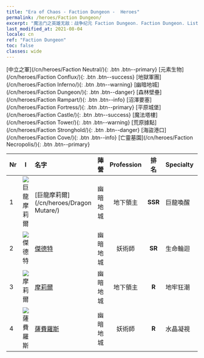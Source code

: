```yaml
---
title: "Era of Chaos - Faction Dungeon -  Heroes"
permalink: /heroes/Faction Dungeon/
excerpt: "魔法门之英雄无敌：战争纪元 Faction Dungeon. Faction Dungeon. List of Faction  in Era of Chaos"
last_modified_at: 2021-08-04
locale: cn
ref: "Faction Dungeon"
toc: false
classes: wide
---
```

 [中立之軍](/cn/heroes/Faction Neutral/){: .btn .btn--primary} [元素生物](/cn/heroes/Faction Conflux/){: .btn .btn--success} [地獄軍團](/cn/heroes/Faction Inferno/){: .btn .btn--warning} [幽暗地城](/cn/heroes/Faction Dungeon/){: .btn .btn--danger} [森林壁壘](/cn/heroes/Faction Rampart/){: .btn .btn--info} [沼澤要塞](/cn/heroes/Faction Fortress/){: .btn .btn--primary} [平原城堡](/cn/heroes/Faction Castle/){: .btn .btn--success} [魔法塔樓](/cn/heroes/Faction Tower/){: .btn .btn--warning} [荒原據點](/cn/heroes/Faction Stronghold/){: .btn .btn--danger} [海盜港口](/cn/heroes/Faction Cove/){: .btn .btn--info} [亡靈墓園](/cn/heroes/Faction Necropolis/){: .btn .btn--primary} 

  | Nr |  I |    名字    |  陣營  |  Profession   |  排名  |    Specialty     | User Rate  | 
  |:---|:--:|:-----------|:-------:|:-------------:|:------:|:-----------------|:----:|
  | 1 | ![巨龍摩莉爾](/images/h/h_MutareDrake.jpg) | [巨龍摩莉爾](/cn/heroes/Dragon Mutare/) | 幽暗地城 | 地下領主 | **SSR** |  巨龍喚醒 | SSR |
  | 2 | ![傑德特](/images/h/h_Jeddite.jpg) | [傑德特](/cn/heroes/Jeddite/) | 幽暗地城 | 妖術師 | **SR** |  生命輪迴 | SR |
  | 3 | ![摩莉爾](/images/h/h_Mutare.jpg) | [摩莉爾](/cn/heroes/Mutare/) | 幽暗地城 | 地下領主 | **R** |  地牢狂潮 | R |
  | 4 | ![薩費羅斯](/images/h/h_Sephinroth.jpg) | [薩費羅斯](/cn/heroes/Sephinroth/) | 幽暗地城 | 妖術師 | **R** |  水晶凝視 | R |
